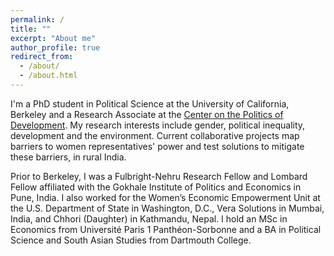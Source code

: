 ```yaml
---
permalink: /
title: ""
excerpt: "About me"
author_profile: true
redirect_from: 
  - /about/
  - /about.html
---
```


I'm a PhD student in Political Science at the University of California, Berkeley and a Research Associate at the [Center on the Politics of Development](https://cpd.berkeley.edu/). My research interests include gender, political inequality, development and the environment. Current collaborative projects map barriers to women representatives' power and test solutions to mitigate these barriers, in rural India.

Prior to Berkeley, I was a Fulbright-Nehru Research Fellow and Lombard Fellow affiliated with the Gokhale Institute of Politics and Economics in Pune, India. I also worked for the Women’s Economic Empowerment Unit at the U.S. Department of State in Washington, D.C., Vera Solutions in Mumbai, India, and Chhori (Daughter) in Kathmandu, Nepal. I hold an MSc in Economics from Université Paris 1 Panthéon-Sorbonne and a BA in Political Science and South Asian Studies from Dartmouth College.
